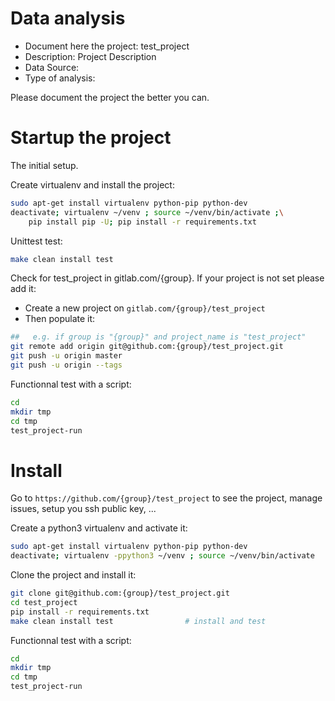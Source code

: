 # Data analysis
- Document here the project: test_project
- Description: Project Description
- Data Source:
- Type of analysis:

Please document the project the better you can.

# Startup the project

The initial setup.

Create virtualenv and install the project:
```bash
sudo apt-get install virtualenv python-pip python-dev
deactivate; virtualenv ~/venv ; source ~/venv/bin/activate ;\
    pip install pip -U; pip install -r requirements.txt
```

Unittest test:
```bash
make clean install test
```

Check for test_project in gitlab.com/{group}.
If your project is not set please add it:

- Create a new project on `gitlab.com/{group}/test_project`
- Then populate it:

```bash
##   e.g. if group is "{group}" and project_name is "test_project"
git remote add origin git@github.com:{group}/test_project.git
git push -u origin master
git push -u origin --tags
```

Functionnal test with a script:

```bash
cd
mkdir tmp
cd tmp
test_project-run
```

# Install

Go to `https://github.com/{group}/test_project` to see the project, manage issues,
setup you ssh public key, ...

Create a python3 virtualenv and activate it:

```bash
sudo apt-get install virtualenv python-pip python-dev
deactivate; virtualenv -ppython3 ~/venv ; source ~/venv/bin/activate
```

Clone the project and install it:

```bash
git clone git@github.com:{group}/test_project.git
cd test_project
pip install -r requirements.txt
make clean install test                # install and test
```
Functionnal test with a script:

```bash
cd
mkdir tmp
cd tmp
test_project-run
```
